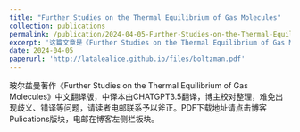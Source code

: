 ```yaml
---
title: "Further Studies on the Thermal Equilibrium of Gas Molecules"
collection: publications
permalink: /publication/2024-04-05-Further-Studies-on-the-Thermal-Equilibrium-of-Gas-Molecules
excerpt: '这篇文章是《Further Studies on the Thermal Equilibrium of Gas Molecules》的中译本，《关于气体分子热平衡的进一步研究》，仅供参考学习'
date: 2024-04-05
paperurl: 'http://latalealice.github.io/files/boltzman.pdf'
---
```


玻尔兹曼著作《Further Studies on the Thermal Equilibrium of Gas Molecules》中文翻译版，中译本由CHATGPT3.5翻译，博主校对整理，难免出现歧义、错译等问题，请读者电邮联系予以斧正。PDF下载地址请点击博客Pulications版块，电邮在博客左侧栏板块。
